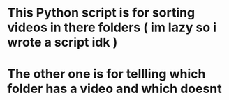 # This Python script is for sorting videos in there folders ( im lazy so i wrote a script idk )
# The other one is for tellling which folder has a video and which doesnt